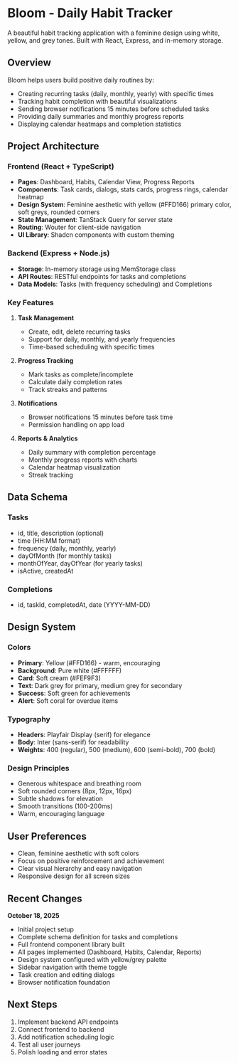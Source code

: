 # Bloom - Daily Habit Tracker

A beautiful habit tracking application with a feminine design using white, yellow, and grey tones. Built with React, Express, and in-memory storage.

## Overview

Bloom helps users build positive daily routines by:
- Creating recurring tasks (daily, monthly, yearly) with specific times
- Tracking habit completion with beautiful visualizations
- Sending browser notifications 15 minutes before scheduled tasks
- Providing daily summaries and monthly progress reports
- Displaying calendar heatmaps and completion statistics

## Project Architecture

### Frontend (React + TypeScript)
- **Pages**: Dashboard, Habits, Calendar View, Progress Reports
- **Components**: Task cards, dialogs, stats cards, progress rings, calendar heatmap
- **Design System**: Feminine aesthetic with yellow (#FFD166) primary color, soft greys, rounded corners
- **State Management**: TanStack Query for server state
- **Routing**: Wouter for client-side navigation
- **UI Library**: Shadcn components with custom theming

### Backend (Express + Node.js)
- **Storage**: In-memory storage using MemStorage class
- **API Routes**: RESTful endpoints for tasks and completions
- **Data Models**: Tasks (with frequency scheduling) and Completions

### Key Features
1. **Task Management**
   - Create, edit, delete recurring tasks
   - Support for daily, monthly, and yearly frequencies
   - Time-based scheduling with specific times

2. **Progress Tracking**
   - Mark tasks as complete/incomplete
   - Calculate daily completion rates
   - Track streaks and patterns

3. **Notifications**
   - Browser notifications 15 minutes before task time
   - Permission handling on app load

4. **Reports & Analytics**
   - Daily summary with completion percentage
   - Monthly progress reports with charts
   - Calendar heatmap visualization
   - Streak tracking

## Data Schema

### Tasks
- id, title, description (optional)
- time (HH:MM format)
- frequency (daily, monthly, yearly)
- dayOfMonth (for monthly tasks)
- monthOfYear, dayOfYear (for yearly tasks)
- isActive, createdAt

### Completions
- id, taskId, completedAt, date (YYYY-MM-DD)

## Design System

### Colors
- **Primary**: Yellow (#FFD166) - warm, encouraging
- **Background**: Pure white (#FFFFFF)
- **Card**: Soft cream (#FEF9F3)
- **Text**: Dark grey for primary, medium grey for secondary
- **Success**: Soft green for achievements
- **Alert**: Soft coral for overdue items

### Typography
- **Headers**: Playfair Display (serif) for elegance
- **Body**: Inter (sans-serif) for readability
- **Weights**: 400 (regular), 500 (medium), 600 (semi-bold), 700 (bold)

### Design Principles
- Generous whitespace and breathing room
- Soft rounded corners (8px, 12px, 16px)
- Subtle shadows for elevation
- Smooth transitions (100-200ms)
- Warm, encouraging language

## User Preferences

- Clean, feminine aesthetic with soft colors
- Focus on positive reinforcement and achievement
- Clear visual hierarchy and easy navigation
- Responsive design for all screen sizes

## Recent Changes

**October 18, 2025**
- Initial project setup
- Complete schema definition for tasks and completions
- Full frontend component library built
- All pages implemented (Dashboard, Habits, Calendar, Reports)
- Design system configured with yellow/grey palette
- Sidebar navigation with theme toggle
- Task creation and editing dialogs
- Browser notification foundation

## Next Steps

1. Implement backend API endpoints
2. Connect frontend to backend
3. Add notification scheduling logic
4. Test all user journeys
5. Polish loading and error states
